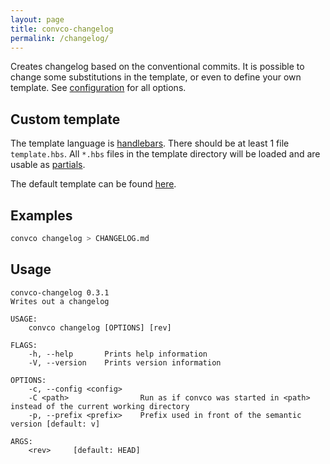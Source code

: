 ```yaml
---
layout: page
title: convco-changelog
permalink: /changelog/
---
```


Creates changelog based on the conventional commits.
It is possible to change some substitutions in the template, or even to define your own template.
See [configuration](../configuration) for all options.

## Custom template

The template language is [handlebars](https://handlebarsjs.com/).
There should be at least 1 file `template.hbs`.
All `*.hbs` files in the template directory will be loaded and are usable as [partials](https://handlebarsjs.com/guide/partials.html).

The default template can be found [here](https://github.com/hdevalke/convco/tree/master/src/conventional/changelog).

## Examples

```sh
convco changelog > CHANGELOG.md
```

## Usage

```plain
convco-changelog 0.3.1
Writes out a changelog

USAGE:
    convco changelog [OPTIONS] [rev]

FLAGS:
    -h, --help       Prints help information
    -V, --version    Prints version information

OPTIONS:
    -c, --config <config>    
    -C <path>                Run as if convco was started in <path> instead of the current working directory
    -p, --prefix <prefix>    Prefix used in front of the semantic version [default: v]

ARGS:
    <rev>     [default: HEAD]
```